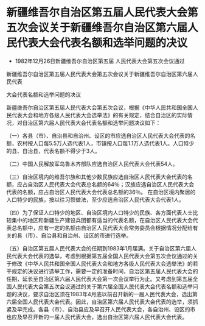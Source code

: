 # 新疆维吾尔自治区第五届人民代表大会第五次会议关于新疆维吾尔自治区第六届人民代表大会代表名额和选举问题的决议

- 1982年12月26日新疆维吾尔自治区第五届
  人民代表大会第五次会议通过

<!-- INFO END -->

新疆维吾尔自治区第五届人民代表大会第五次会议关于新疆维吾尔自治区第六届人民代表

大会代表名额和选举问题的决议

新疆维吾尔自治区第五届人民代表大会第五次会议，根据《中华人民共和国全国人民代表大会和地方各级人民代表大会选举法》的有关规定，结合自治区的实际情况，对自治区第六届人民代表大会代表名额和选举问题决议如下：

（一）各县（市）、自治县和自治州、设区的市应选自治区人民代表大会代表的名额，农村按人口每5.5万人选代表1人，市镇按人口每1.1万人选代表1人。人口特少的县、自治县，代表名额不得少于3人。

（二）中国人民解放军乌鲁木齐部队应选自治区人民代表大会代表54人。

（三）自治区境内的维吾尔族和其他少数民族应选自治区人民代表大会代表的名额，应占自治区人民代表大会代表总名额的64％；汉族应选自治区人民代表大会代表的名额，应占自治区人民代表大会代表总名额的36％。 在自治区境内聚居的人口特少的民族，按以往习惯做法，至少应选自治区人民代表大会代表1人。

（四）为了保证人口特少的地区、自治区境内人口特少的民族、各方面代表人士比较集中的地区和新疆生产建设兵团都有适当的代表名额，在自治区人民代表大会代表总名额中，应有一定的名额由自治区人民代表大会常务委员会根据情况分配给有关的县（市）、自治县和自治州、设区的市进行选举。

（五）自治区第五届人民代表大会的任期到1983年1月届满。关于自治区第六届人民代表大会代表的选举，考虑到根据第五届全国人民代表大会第五次会议通过的关于修改《中华人民共和国全国人民代表大会和地方各级人民代表大会选举法》的若干规定的决议进行选举工作，需要一定的准备时间，自治区第五届人民代表大会的任期，延长至自治区第六届人民代表大会第一次会议举行为止。又考虑到第五届全国人民代表大会第五次会议通过的关于第六届全国人民代表大会代表名额和选举问题的决议，要求自治区须在1983年4月底以前召开新的一届人民代表大会，选出第六届全国人民代表大会代表。因此，自治区第六届人民代表大会代表的选举，须抓紧及早完成。各县（市）、自治县应及早召开人民代表大会，各自治州、设区的市也应及早召开新的一届人民代表大会，选出自治区第六届人民代表大会代表。
